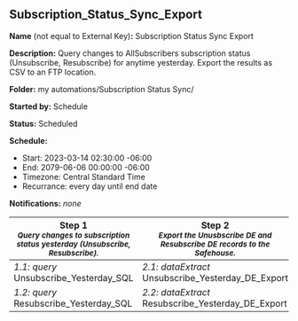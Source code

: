 ## Subscription_Status_Sync_Export

**Name** (not equal to External Key)**:** Subscription Status Sync Export

**Description:** Query changes to AllSubscribers subscription status (Unsubscribe, Resubscribe) for anytime yesterday. Export the results as CSV to an FTP location.

**Folder:** my automations/Subscription Status Sync/

**Started by:** Schedule

**Status:** Scheduled

**Schedule:**

* Start: 2023-03-14 02:30:00 -06:00
* End: 2079-06-06 00:00:00 -06:00
* Timezone: Central Standard Time
* Recurrance: every day until end date

**Notifications:** _none_


| Step 1<br>_<small>Query changes to subscription status yesterday (Unsubscribe, Resubscribe).</small>_ | Step 2<br>_<small>Export the Unusbscribe DE and Resubscribe DE records to the Safehouse.</small>_ | Step 3<br>_<small>Moves the Unsubscribe CSV and Resubscribe CSV from the Safehouse to an FTP File Location.</small>_ | Step 4<br>_<small>Log Unsubscribes.</small>_ | Step 5<br>_<small>Log Resubscribes.</small>_ |
| --- | --- | --- | --- | --- |
| _1.1: query_<br>Unsubscribe_Yesterday_SQL | _2.1: dataExtract_<br>Unsubscribe_Yesterday_DE_Export | _3.1: fileTransfer_<br>Unsubscribe_Yesterday_Move_FTP | _4.1: query_<br>Unsubscribe_Yesterday_Log | _5.1: query_<br>Resubscribe_Yesterday_Log |
| _1.2: query_<br>Resubscribe_Yesterday_SQL | _2.2: dataExtract_<br>Resubscribe_Yesterday_DE_Export | _3.2: fileTransfer_<br>Resubscribe_Yesterday_Move_FTP | - | - |
